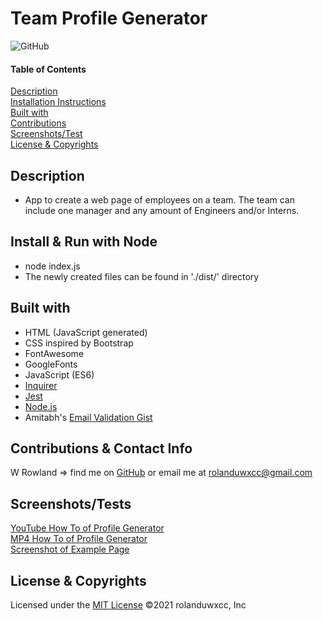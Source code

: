 # Team Profile Generator
![GitHub](https://img.shields.io/badge/License-MIT-blue)

#### Table of Contents  
[Description](#description)<br>
[Installation Instructions](#install--run-with-node)<br>
[Built with](#built-with)<br>
[Contributions](#contributions--contact-info)<br>
[Screenshots/Test](#screenshotstests)<br>
[License & Copyrights](#license--copyrights)<br>


## Description
* App to create a web page of employees on a team. The team can include one manager and any amount of Engineers and/or Interns.

## Install & Run with Node
* node index.js
* The newly created files can be found in './dist/' directory

## Built with
* HTML (JavaScript generated)
* CSS inspired by Bootstrap
* FontAwesome
* GoogleFonts
* JavaScript (ES6)
* [Inquirer](https://www.npmjs.com/package/inquirer#examples)
* [Jest](https://jestjs.io/en/)
* [Node.js](https://nodejs.org/en/)
* Amitabh's [Email Validation Gist](https://gist.github.com/Amitabh-K/ae073eea3d5207efaddffde19b1618e8)

## Contributions & Contact Info
W Rowland => find me on [GitHub](https://github.com/rolanduwxcc) or email me at rolanduwxcc@gmail.com
  
## Screenshots/Tests
[YouTube How To of Profile Generator](https://youtu.be/UbX4dQj2trE)<br>
[MP4 How To of Profile Generator](assets/media/CH10-Team-Profile-Generator.mp4)<br>
[Screenshot of Example Page](assets/media/team-profile.png)<br>

## License & Copyrights
Licensed under the [MIT License]('./LICENSE')
©️2021 rolanduwxcc, Inc